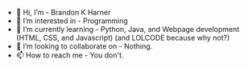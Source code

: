 - 👋 Hi, I’m - Brandon K Harner
- 👀 I’m interested in - Programming
- 🌱 I’m currently learning - Python, Java, and Webpage development (HTML, CSS, and Javascript) (and LOLCODE because why not?)
- 💞️ I’m looking to collaborate on - Nothing.
- 📫 How to reach me - You don't.

<!---
BrandonKHarner/BrandonKHarner is a ✨ special ✨ repository because its `README.md` (this file) appears on your GitHub profile.
You can click the Preview link to take a look at your changes.
--->
